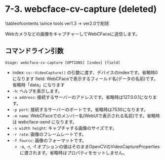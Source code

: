 # 7-3. webcface-cv-capture (deleted)

\tableofcontents
\since tools ver1.3 → ver2.0で削除

Webカメラなどの画像をキャプチャーしてWebCFaceに送信します。

## コマンドライン引数
```
Usage: webcface-cv-capture [OPTIONS] [index] [field]
```
* index: `cv::VideoCapture()` の引数に渡す、デバイスのindexです。省略時0になります
 field: WebCFaceで表示するフィールド名(データの名前)です。省略時「data」になります
* `-h`: ヘルプを表示します。
* `-a address`: 接続するサーバーのアドレスです。省略時は127.0.0.1になります。
* `-p port`: 接続するサーバーのポートです。省略時は7530になります。
* `-m name`: WebCFaceでのメンバー名(WebUIで表示される名前)です。省略時は webcface-send になります。
* `-s width height`: キャプチャする画像のサイズです。
* `-r rate`: 画像のフレームレートです。
* `-f fourcc`: 画像のフォーマットです。
    * -s, -r, -f オプションの値はそのままOpenCVのVideoCapturePropertiesに渡されます。省略時はプロパティをセットしません。
